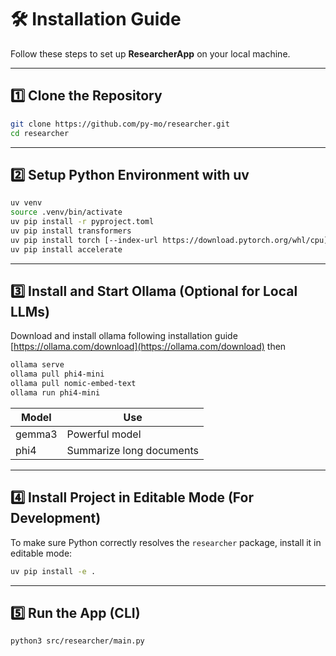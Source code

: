 # 🛠 Installation Guide

Follow these steps to set up **ResearcherApp** on your local machine.

---

## 1️⃣ Clone the Repository

```bash
git clone https://github.com/py-mo/researcher.git
cd researcher
```

---

## 2️⃣ Setup Python Environment with uv

```bash
uv venv
source .venv/bin/activate
uv pip install -r pyproject.toml
uv pip install transformers
uv pip install torch [--index-url https://download.pytorch.org/whl/cpu]
uv pip install accelerate
```

---

## 3️⃣ Install and Start Ollama (Optional for Local LLMs)

Download and install ollama following installation guide [https://ollama.com/download](https://ollama.com/download)
then

```bash
ollama serve
ollama pull phi4-mini
ollama pull nomic-embed-text
ollama run phi4-mini
```

| Model   | Use                      |
| ------- | ------------------------ |
| gemma3  | Powerful model           |
| phi4    | Summarize long documents |

---

## 4️⃣ Install Project in Editable Mode (For Development)

To make sure Python correctly resolves the `researcher` package, install it in editable mode:

```bash
uv pip install -e .
```

---

## 5️⃣ Run the App (CLI)

```bash
python3 src/researcher/main.py
```

